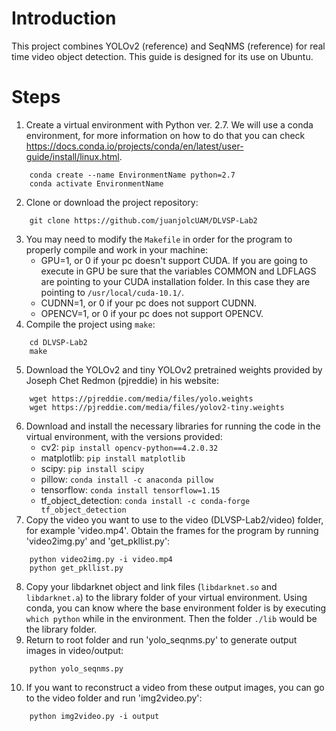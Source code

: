 # Introduction

This project combines YOLOv2 (reference) and SeqNMS (reference) for real time video object detection.
This guide is designed for its use on Ubuntu.

# Steps

1. Create a virtual environment with Python ver. 2.7. We will use a conda environment, for more information on how to do that you can check https://docs.conda.io/projects/conda/en/latest/user-guide/install/linux.html.
```
    conda create --name EnvironmentName python=2.7
    conda activate EnvironmentName
```
2. Clone or download the project repository:
```
    git clone https://github.com/juanjolcUAM/DLVSP-Lab2
```
3. You may need to modify the `Makefile` in order for the program to properly compile and work in your machine:
    - GPU=1, or 0 if your pc doesn't support CUDA. If you are going to execute in GPU be sure that the variables COMMON and LDFLAGS are pointing to your CUDA installation folder. In this case they are pointing to `/usr/local/cuda-10.1/`.
    - CUDNN=1, or 0 if your pc does not support CUDNN.
    - OPENCV=1, or 0 if your pc does not support OPENCV.
4. Compile the project using `make`:
```
    cd DLVSP-Lab2
    make
```
5. Download the YOLOv2 and tiny YOLOv2 pretrained weights provided by Joseph Chet Redmon (pjreddie) in his website:
```
    wget https://pjreddie.com/media/files/yolo.weights
    wget https://pjreddie.com/media/files/yolov2-tiny.weights
```
6. Download and install the necessary libraries for running the code in the virtual environment, with the versions provided:
    - cv2: `pip install opencv-python==4.2.0.32`
    - matplotlib: `pip install matplotlib`
    - scipy: `pip install scipy`
    - pillow: `conda install -c anaconda pillow`
    - tensorflow: `conda install tensorflow=1.15`
    - tf_object_detection: `conda install -c conda-forge tf_object_detection`
7. Copy the video you want to use to the video (DLVSP-Lab2/video) folder, for example 'video.mp4'. Obtain the frames for the program by running 'video2img.py' and 'get_pkllist.py':
```
    python video2img.py -i video.mp4
    python get_pkllist.py
```
8. Copy your libdarknet object and link files (`libdarknet.so` and `libdarknet.a`) to the library folder of your virtual environment. Using conda, you can know where the base environment folder is by executing `which python` while in the environment. Then the folder `./lib` would be the library folder.
9. Return to root folder and run 'yolo_seqnms.py' to generate output images in video/output:
```
    python yolo_seqnms.py
```
10. If you want to reconstruct a video from these output images, you can go to the video folder and run 'img2video.py':
```
    python img2video.py -i output
```
